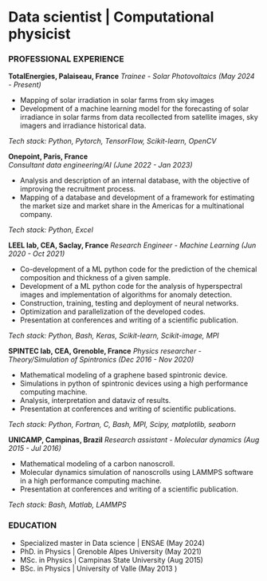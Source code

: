 # Data scientist | Computational physicist
  
### PROFESSIONAL EXPERIENCE
 **TotalEnergies, Palaiseau, France**
  	*Trainee - Solar Photovoltaics (May 2024 - Present)*

  - Mapping of solar irradiation in solar farms from sky images
  - Development of a machine learning model for the forecasting of solar irradiance in solar farms from data recollected from satellite images, sky imagers and irradiance historical data.

  _Tech stack: Python, Pytorch, TensorFlow, Scikit-learn, OpenCV_

  **Onepoint, Paris, France**   
	 *Consultant data engineering/AI (June 2022 - Jan 2023)* 
	 
   - Analysis and description of an internal database, with the objective of improving the recruitment process.
   - Mapping of a database and development of a framework for estimating the market size and market share in the Americas for a multinational company.

  _Tech stack: Python, Excel_

  **LEEL lab, CEA, Saclay, France**
	 *Research Engineer - Machine Learning (Jun 2020 - Oct 2021)*
  
   - Co-development of a ML python code for the prediction of the chemical composition and thickness of a given sample.
   - Development of a ML python code for the analysis of hyperspectral images and implementation of algorithms for anomaly detection.
   - Construction, training, testing and deployment of neural networks. 
   - Optimization and parallelization of the developed codes. 
   - Presentation at conferences and writing of a scientific publication.     
  
   _Tech stack: Python, Bash, Keras, Scikit-learn, Scikit-image, MPI_

  **SPINTEC lab, CEA, Grenoble, France**
	 *Physics researcher - Theory/Simulation of Spintronics (Dec 2016 - Nov 2020)*
	
   - Mathematical modeling of a graphene based spintronic device.
   - Simulations in python of spintronic devices using a high performance computing machine.
   - Analysis, interpretation and dataviz of results.
   - Presentation at conferences and writing of scientific publications.

   _Tech stack: Python, Fortran, C, Bash, MPI, Scipy, matplotlib, seaborn_
   
  **UNICAMP, Campinas, Brazil**
	  *Research assistant - Molecular dynamics (Aug 2015 - Jul 2016)*
	  
   - Mathematical modeling of a carbon nanoscroll.
   - Molecular dynamics simulation of nanoscrolls using LAMMPS software in a high performance computing machine.
   - Presentation at conferences and writing of a scientific publication.

  _Tech stack: Bash, Matlab, LAMMPS_

### EDUCATION
    
  - Specialized master in Data science | ENSAE (May 2024)
  - PhD. in Physics | Grenoble Alpes University (May 2021)
  - MSc. in Physics | Campinas State University (Aug 2015)
  - BSc. in Physics | University of Valle (May 2013 )

